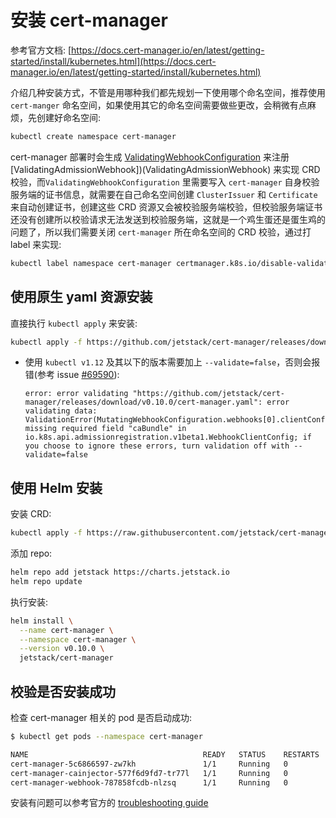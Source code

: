 # 安装 cert\-manager

参考官方文档: [https://docs.cert-manager.io/en/latest/getting-started/install/kubernetes.html](https://docs.cert-manager.io/en/latest/getting-started/install/kubernetes.html)

介绍几种安装方式，不管是用哪种我们都先规划一下使用哪个命名空间，推荐使用 `cert-manger` 命名空间，如果使用其它的命名空间需要做些更改，会稍微有点麻烦，先创建好命名空间:

```bash
kubectl create namespace cert-manager
```

cert-manager 部署时会生成 [ValidatingWebhookConfiguration](https://kubernetes.io/docs/reference/access-authn-authz/admission-controllers/) 来注册 \[ValidatingAdmissionWebhook\]\)\(ValidatingAdmissionWebhook\) 来实现 CRD 校验，而`ValidatingWebhookConfiguration` 里需要写入 `cert-manager` 自身校验服务端的证书信息，就需要在自己命名空间创建 `ClusterIssuer` 和 `Certificate` 来自动创建证书，创建这些 CRD 资源又会被校验服务端校验，但校验服务端证书还没有创建所以校验请求无法发送到校验服务端，这就是一个鸡生蛋还是蛋生鸡的问题了，所以我们需要关闭 `cert-manager` 所在命名空间的 CRD 校验，通过打 label 来实现:

```bash
kubectl label namespace cert-manager certmanager.k8s.io/disable-validation=true
```

## 使用原生 yaml 资源安装

直接执行 `kubectl apply` 来安装:

```bash
kubectl apply -f https://github.com/jetstack/cert-manager/releases/download/v0.10.0/cert-manager.yaml
```

* 使用 `kubectl v1.12` 及其以下的版本需要加上 `--validate=false`，否则会报错\(参考 issue [\#69590](https://github.com/kubernetes/kubernetes/issues/69590)\):

  ```text
  error: error validating "https://github.com/jetstack/cert-manager/releases/download/v0.10.0/cert-manager.yaml": error validating data: ValidationError(MutatingWebhookConfiguration.webhooks[0].clientConfig): missing required field "caBundle" in io.k8s.api.admissionregistration.v1beta1.WebhookClientConfig; if you choose to ignore these errors, turn validation off with --validate=false
  ```

## 使用 Helm 安装

安装 CRD:

```bash
kubectl apply -f https://raw.githubusercontent.com/jetstack/cert-manager/release-0.10/deploy/manifests/00-crds.yaml
```

添加 repo:

```bash
helm repo add jetstack https://charts.jetstack.io
helm repo update
```

执行安装:

```bash
helm install \
  --name cert-manager \
  --namespace cert-manager \
  --version v0.10.0 \
  jetstack/cert-manager
```

## 校验是否安装成功

检查 cert-manager 相关的 pod 是否启动成功:

```bash
$ kubectl get pods --namespace cert-manager

NAME                                       READY   STATUS    RESTARTS   AGE
cert-manager-5c6866597-zw7kh               1/1     Running   0          2m
cert-manager-cainjector-577f6d9fd7-tr77l   1/1     Running   0          2m
cert-manager-webhook-787858fcdb-nlzsq      1/1     Running   0          2m
```

安装有问题可以参考官方的 [troubleshooting guide](https://docs.cert-manager.io/en/latest/getting-started/troubleshooting.html)

